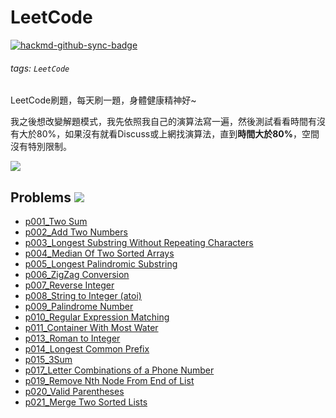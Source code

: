 # LeetCode

[![hackmd-github-sync-badge](https://hackmd.io/9fuzTIuSQk-pVIN_TM2qAA/badge)](https://hackmd.io/9fuzTIuSQk-pVIN_TM2qAA)

###### tags: `LeetCode`

LeetCode刷題，每天刷一題，身體健康精神好~

我之後想改變解題模式，我先依照我自己的演算法寫一遍，然後測試看看時間有沒有大於80%，如果沒有就看Discuss或上網找演算法，直到**時間大於80%**，空間沒有特別限制。

![](https://i.imgur.com/WF4PW9v.png)

## Problems ![](https://img.shields.io/badge/Solved-18-blue)
* [p001_Two Sum](https://github.com/AndyChiangSH/LeetCode/tree/master/Problem/p1_TwoSum)
* [p002_Add Two Numbers](https://github.com/AndyChiangSH/LeetCode/tree/master/src/p2_AddTwoNumbers)
* [p003_Longest Substring Without Repeating Characters](https://github.com/AndyChiangSH/LeetCode/tree/master/src/p3_LongestSubstringWithoutRepeatingCharacters)
* [p004_Median Of Two Sorted Arrays](https://github.com/AndyChiangSH/LeetCode/tree/master/src/p4_MedianOfTwoSortedArrays)
* [p005_Longest Palindromic Substring](https://github.com/AndyChiangSH/LeetCode/tree/master/src/p5_LongestPalindromicSubstring)
* [p006_ZigZag Conversion](https://github.com/AndyChiangSH/LeetCode/tree/master/src/p6_ZigZagConversion)
* [p007_Reverse Integer](https://github.com/AndyChiangSH/LeetCode/tree/master/src/p7_ReverseInteger)
* [p008_String to Integer (atoi)](https://github.com/AndyChiangSH/LeetCode/tree/master/src/p8_StringToInteger)
* [p009_Palindrome Number](https://github.com/AndyChiangSH/LeetCode/tree/master/src/p9_PalindromeNumber)
* [p010_Regular Expression Matching](https://github.com/AndyChiangSH/LeetCode/tree/master/src/p010_RegularExpressionMatching)
* [p011_Container With Most Water](https://github.com/AndyChiangSH/LeetCode/tree/master/src/p011_ContainerWithMostWater)
* [p013_Roman to Integer](https://github.com/AndyChiangSH/LeetCode/tree/master/src/p13_RomanToInteger)
* [p014_Longest Common Prefix](https://github.com/AndyChiangSH/LeetCode/tree/master/src/p014_LongestCommonPrefix)
* [p015_3Sum](https://github.com/AndyChiangSH/LeetCode/tree/master/src/p015_3Sum)
* [p017_Letter Combinations of a Phone Number](https://github.com/AndyChiangSH/LeetCode/tree/master/src/p017_LetterCombinationsOfAPhoneNumber)
* [p019_Remove Nth Node From End of List](https://github.com/AndyChiangSH/LeetCode/tree/master/src/p019_RemoveNthNodeFromEndOfList)
* [p020_Valid Parentheses](https://github.com/AndyChiangSH/LeetCode/tree/master/src/p020_ValidParentheses)
* [p021_Merge Two Sorted Lists](https://github.com/AndyChiangSH/LeetCode/tree/master/src/p021_MergeTwoSortedLists)
